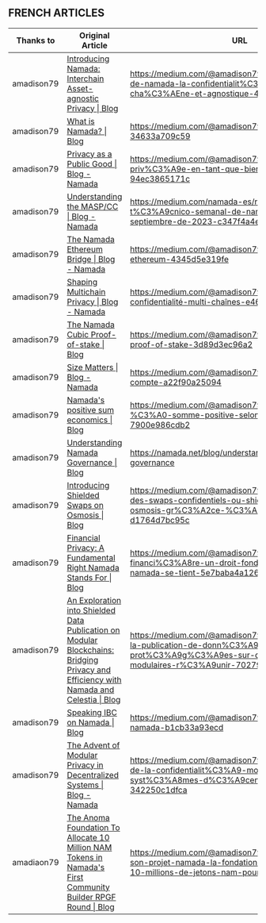 ## FRENCH ARTICLES

| Thanks to  | Original Article                                                                                                                              | URL                                                                                                                               |
| ---------- | --------------------------------------------------------------------------------------------------------------------------------------------- | -------------------------------------------------------------------------------------------------------------------------         |
| amadison79 | [Introducing Namada: Interchain Asset-agnostic Privacy \| Blog](https://namada.net/blog/introducing-namada-interchain-asset-agnostic-privacy) | <https://medium.com/@amadison79/pr%C3%A9sentation-de-namada-la-confidentialit%C3%A9-inter-cha%C3%AEne-et-agnostique-42c3e229f492> |
| amadison79 | [What is Namada? \| Blog](https://namada.net/blog/what-is-namada)                                                                             | <https://medium.com/@amadison79/cest-quoi-namada-34633a709c59>                                                                    |
| amadison79 | [Privacy as a Public Good \| Blog - Namada](https://namada.net/blog/privacy-as-a-public-good)                                                 | <https://medium.com/@amadison79/la-vie-priv%C3%A9e-en-tant-que-bien-public-94ec3865171c>                                          |
| amadison79 | [Understanding the MASP/CC \| Blog - Namada](https://namada.net/blog/understanding-the-masp-and-cc-circuits)                                  | <https://medium.com/namada-es/reporte-t%C3%A9cnico-semanal-de-namada-15-de-septiembre-de-2023-c347f4a4e22b>                       |
| amadison79 | [The Namada Ethereum Bridge \| Blog - Namada ](https://namada.net/blog/the-namada-ethereum-bridge)                                            | <https://medium.com/@amadison79/le-bridge-namada-ethereum-4345d5e319fe>                       |
| amadison79 | [Shaping Multichain Privacy \| Blog - Namada](https://namada.net/blog/shaping-multichain-privacy) | <https://medium.com/@amadison79/mettre-en-forme-la-confidentialité-multi-chaînes-e467a353dd0b> |
| amadison79 | [The Namada Cubic Proof-of-stake \| Blog](https://namada.net/blog/namada-cubic-proof-of-stake) | <https://medium.com/@amadison79/namada-cubic-proof-of-stake-3d89d3ec96a2> |
| amadison79 | [Size Matters \| Blog - Namada](https://namada.net/blog/size-matters) | <https://medium.com/@amadison79/la-taille-%C3%A7a-compte-a22f90a25094> |
| amadison79 | [Namada's positive sum economics \| Blog](https://namada.net/blog/namada-s-positive-sum-economics) | <https://medium.com/@amadison79/l%C3%A9conomie-%C3%A0-somme-positive-selon-namada-7900e986cdb2> |
| amadison79 | [Understanding Namada Governance \| Blog](https://namada.net/blog/understanding-namada-governance) | <https://namada.net/blog/understanding-namada-governance> |
| amadison79 | [Introducing Shielded Swaps on Osmosis \| Blog](https://namada.net/blog/shielded-swaps-on-osmosis-an-upcoming-leap-in-privacy-via-namada) | <https://medium.com/@amadison79/pr%C3%A9sentation-des-swaps-confidentiels-ou-shielded-swaps-sur-osmosis-gr%C3%A2ce-%C3%A0-namada-d1764d7bc95c> |
| amadison79 | [Financial Privacy: A Fundamental Right Namada Stands For \| Blog](https://namada.net/blog/financial-privacy-a-fundamental-right-namada-stands-for) | <https://medium.com/@amadison79/vie-priv%C3%A9e-financi%C3%A8re-un-droit-fondamental-pour-lequel-namada-se-tient-5e7baba4a126> |
| amadison79 | [An Exploration into Shielded Data Publication on Modular Blockchains: Bridging Privacy and Efficiency with Namada and Celestia \| Blog](https://namada.net/blog/namada-and-celestia-exploring-a-path-toward-shielded-data-availability) | <https://medium.com/@amadison79/une-exploration-sur-la-publication-de-donn%C3%A9es-prot%C3%A9g%C3%A9es-sur-des-blockchains-modulaires-r%C3%A9unir-7027970d664b> |
| amadison79 | [Speaking IBC on Namada \| Blog](https://namada.net/blog/understanding-ibc-on-namada) | <https://medium.com/@amadison79/parlons-dibc-sur-namada-b1cb33a93ecd> |
| amadison79 | [The Advent of Modular Privacy in Decentralized Systems \| Blog - Namada](https://namada.net/blog/modular-privacy-on-namada-an-overview) | <https://medium.com/@amadison79/lav%C3%A8nement-de-la-confidentialit%C3%A9-modulaire-dans-les-syst%C3%A8mes-d%C3%A9centralis%C3%A9s-342250c1dfca> |
| amadiaon79 | [The Anoma Foundation To Allocate 10 Million NAM Tokens in Namada's First Community Builder RPGF Round \| Blog](https://namada.net/blog/the-anoma-foundation-to-allocate-10-million-nam-tokens-in-namadas-first-community-builder-rpgf-round) | <https://medium.com/@amadison79/dans-le-cadre-de-son-projet-namada-la-fondation-anoma-va-allouer-10-millions-de-jetons-nam-pour-9ffc37c4401d> |
